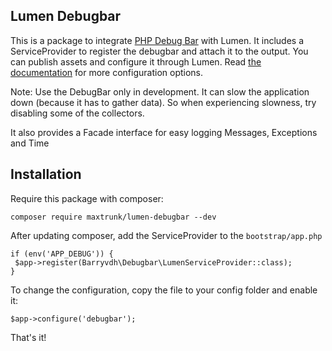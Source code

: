 ## Lumen Debugbar


This is a package to integrate [PHP Debug Bar](http://phpdebugbar.com/) with Lumen.
It includes a ServiceProvider to register the debugbar and attach it to the output. You can publish assets and configure it through Lumen. Read [the documentation](http://phpdebugbar.com/docs/) for more configuration options.


Note: Use the DebugBar only in development. It can slow the application down (because it has to gather data). So when experiencing slowness, try disabling some of the collectors.

It also provides a Facade interface for easy logging Messages, Exceptions and Time

## Installation

Require this package with composer:

```
composer require maxtrunk/lumen-debugbar --dev
```

After updating composer, add the ServiceProvider to the `bootstrap/app.php`

```
if (env('APP_DEBUG')) {
 $app->register(Barryvdh\Debugbar\LumenServiceProvider::class);
}
```

To change the configuration, copy the file to your config folder and enable it:

```
$app->configure('debugbar');
```

That's it!